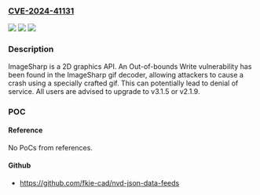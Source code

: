### [CVE-2024-41131](https://cve.mitre.org/cgi-bin/cvename.cgi?name=CVE-2024-41131)
![](https://img.shields.io/static/v1?label=Product&message=ImageSharp&color=blue)
![](https://img.shields.io/static/v1?label=Version&message=%3D%20%3C%202.1.9%20&color=brighgreen)
![](https://img.shields.io/static/v1?label=Vulnerability&message=CWE-787%3A%20Out-of-bounds%20Write&color=brighgreen)

### Description

ImageSharp is a 2D graphics API. An Out-of-bounds Write vulnerability has been found in the ImageSharp gif decoder, allowing attackers to cause a crash using a specially crafted gif. This can potentially lead to denial of service. All users are advised to upgrade to v3.1.5 or v2.1.9.

### POC

#### Reference
No PoCs from references.

#### Github
- https://github.com/fkie-cad/nvd-json-data-feeds

